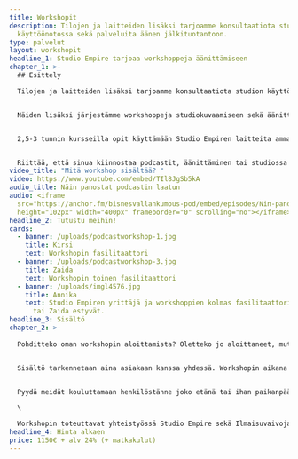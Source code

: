 ```yaml
---
title: Workshopit
description: Tilojen ja laitteiden lisäksi tarjoamme konsultaatiota studion
  käyttöönotossa sekä palveluita äänen jälkituotantoon.
type: palvelut
layout: workshopit
headline_1: Studio Empire tarjoaa workshoppeja äänittämiseen
chapter_1: >-
  ## Esittely

  Tilojen ja laitteiden lisäksi tarjoamme konsultaatiota studion käyttöönotossa sekä palveluita äänen jälkituotantoon.


  Näiden lisäksi järjestämme workshoppeja studiokuvaamiseen sekä äänittämiseen.


  2,5-3 tunnin kursseilla opit käyttämään Studio Empiren laitteita ammattimaisesti. Osallistujilta ei tarvita aiempaa kokemusta.


  Riittää, että sinua kiinnostaa podcastit, äänittäminen tai studiossa kuvaaminen.
video_title: "Mitä workshop sisältää? "
video: https://www.youtube.com/embed/TIl8JgSb5kA
audio_title: Näin panostat podcastin laatun
audio: <iframe
  src="https://anchor.fm/bisnesvallankumous-pod/embed/episodes/Nin-panostat-podcastin-laatuun--Vieraina-Ilmaisuvaivoja-podcastin-Kirsi-ja-Zaida-etfufg"
  height="102px" width="400px" frameborder="0" scrolling="no"></iframe>
headline_2: Tutustu meihin!
cards:
  - banner: /uploads/podcastworkshop-1.jpg
    title: Kirsi
    text: Workshopin fasilitaattori
  - banner: /uploads/podcastworkshop-3.jpg
    title: Zaida
    text: Workshopin toinen fasilitaattori
  - banner: /uploads/imgl4576.jpg
    title: Annika
    text: Studio Empiren yrittäjä ja workshoppien kolmas fasilitaattori, jos Kirsi
      tai Zaida estyvät.
headline_3: Sisältö
chapter_2: >-
  
  Pohditteko oman workshopin aloittamista? Oletteko jo aloittaneet, mutta podcast ei ole tavoittanut haluamaanne kohderyhmää tai saanut tarvittavia tuloksia aikaan?


  Sisältö tarkennetaan aina asiakaan kanssa yhdessä. Workshopin aikana kerromme, mitä podcastit ovat, miten niitä tuotetaan, äänitetään ja julkaistaan. Podcastin aikana pureudutaan niiden markkinointiin, jotta ne saavuttavat oikean kohderyhmän. Kerromme vinkkimme parhaaseen lopputulokseen, jolla vahvistatte asiantuntijuuttanne / työnantajabrändiänne / myyntiänne / tunnettuuttanne.


  Pyydä meidät kouluttamaan henkilöstänne joko etänä tai ihan paikanpäällä! Workshopin jälkeen teillä on valmiudet aloittaa oma podcast tai jatkaa onnistuneesti jo aloitettua!\

  \

  Workshopin toteuttavat yhteistyössä Studio Empire sekä Ilmaisuvaivoja podcastin Kirsi & Zaida. Täten kouluttamaan tulee aina kaksi henkilöä.
headline_4: Hinta alkaen
price: 1150€ + alv 24% (+ matkakulut)
---
```

